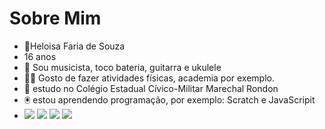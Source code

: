 # Sobre Mim
- :woman:Heloisa Faria de Souza
- 16 anos
- :musical_score:	 Sou musicista, toco bateria, guitarra e ukulele
- :weight_lifting_woman:	Gosto de fazer atividades físicas, academia por exemplo.
- :school: estudo no Colégio Estadual Cívico-Militar Marechal Rondon
- :trackball: estou aprendendo programação, por exemplo: Scratch e JavaScripit
- ![](https://img.shields.io/badge/Scratch-4D97FF?style=for-the-badge&logo=Scratch&logoColor=white)
 ![](https://img.shields.io/badge/JavaScript-323330?style=for-the-badge&logo=javascript&logoColor=F7DF1E)
 <a href="https://instagram.com/heloisafrsz" target="_blank"><img src="https://img.shields.io/badge/-Instagram-%23E4405F?style=for-the-badge&logo=instagram&logoColor=white" target="_blank"></a> <a href = "mailto:heloisafsouza59@gmail.com"><img src="https://img.shields.io/badge/Gmail-D14836?style=for-the-badge&logo=gmail&logoColor=white" target="_blank"></a>
